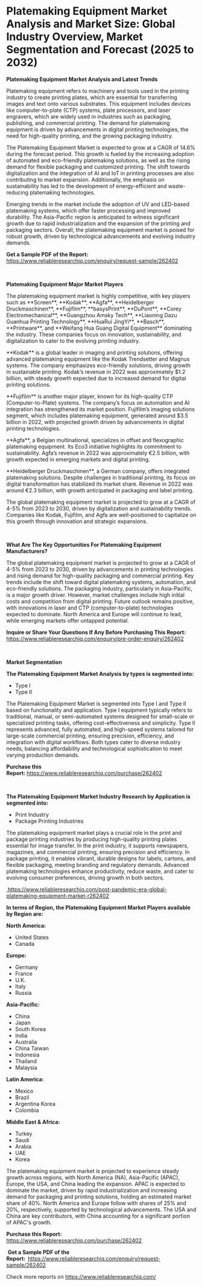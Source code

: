 <p><h1>Platemaking Equipment Market Analysis and Market Size: Global Industry Overview, Market Segmentation and Forecast (2025 to 2032)</h1></p><p><strong>Platemaking Equipment Market Analysis and Latest Trends</strong></p>
<p><p>Platemaking equipment refers to machinery and tools used in the printing industry to create printing plates, which are essential for transferring images and text onto various substrates. This equipment includes devices like computer-to-plate (CTP) systems, plate processors, and laser engravers, which are widely used in industries such as packaging, publishing, and commercial printing. The demand for platemaking equipment is driven by advancements in digital printing technologies, the need for high-quality printing, and the growing packaging industry.</p><p>The Platemaking Equipment Market is expected to grow at a CAGR of 14.6% during the forecast period. This growth is fueled by the increasing adoption of automated and eco-friendly platemaking solutions, as well as the rising demand for flexible packaging and customized printing. The shift towards digitalization and the integration of AI and IoT in printing processes are also contributing to market expansion. Additionally, the emphasis on sustainability has led to the development of energy-efficient and waste-reducing platemaking technologies.</p><p>Emerging trends in the market include the adoption of UV and LED-based platemaking systems, which offer faster processing and improved durability. The Asia-Pacific region is anticipated to witness significant growth due to rapid industrialization and the expansion of the printing and packaging sectors. Overall, the platemaking equipment market is poised for robust growth, driven by technological advancements and evolving industry demands.</p></p>
<p><strong>Get a Sample PDF of the Report:&nbsp;</strong> <a href="https://www.reliableresearchiq.com/enquiry/request-sample/262402?utm_campaign=1129&utm_medium=2&utm_source=Github&utm_content=ia&utm_term=21012025&utm_id=platemaking-equipment">https://www.reliableresearchiq.com/enquiry/request-sample/262402</a></p>
<p>&nbsp;</p>
<p><strong>Platemaking Equipment Major Market Players</strong></p>
<p><p>The platemaking equipment market is highly competitive, with key players such as **Screen**, **Kodak**, **Agfa**, **Heidelberger Druckmaschinen**, **Fujifilm**, **basysPrint**, **DuPont**, **Corey Electromechanical**, **Guangzhou Amsky Tech**, **Liaoning Dazu Guanhua Printing Technology**, **HuaRui JingYi**, **Basch**, **Printware**, and **Weifang Hua Guang Digital Equipment** dominating the industry. These companies focus on innovation, sustainability, and digitalization to cater to the evolving printing industry.</p><p>**Kodak** is a global leader in imaging and printing solutions, offering advanced platemaking equipment like the Kodak Trendsetter and Magnus systems. The company emphasizes eco-friendly solutions, driving growth in sustainable printing. Kodak’s revenue in 2022 was approximately $1.2 billion, with steady growth expected due to increased demand for digital printing solutions.</p><p>**Fujifilm** is another major player, known for its high-quality CTP (Computer-to-Plate) systems. The company’s focus on automation and AI integration has strengthened its market position. Fujifilm’s imaging solutions segment, which includes platemaking equipment, generated around $3.5 billion in 2022, with projected growth driven by advancements in digital printing technologies.</p><p>**Agfa**, a Belgian multinational, specializes in offset and flexographic platemaking equipment. Its Eco3 initiative highlights its commitment to sustainability. Agfa’s revenue in 2022 was approximately €2.5 billion, with growth expected in emerging markets and digital printing.</p><p>**Heidelberger Druckmaschinen**, a German company, offers integrated platemaking solutions. Despite challenges in traditional printing, its focus on digital transformation has stabilized its market share. Revenue in 2022 was around €2.3 billion, with growth anticipated in packaging and label printing.</p><p>The global platemaking equipment market is projected to grow at a CAGR of 4-5% from 2023 to 2030, driven by digitalization and sustainability trends. Companies like Kodak, Fujifilm, and Agfa are well-positioned to capitalize on this growth through innovation and strategic expansions.</p></p>
<p>&nbsp;</p>
<p><strong>What Are The Key Opportunities For Platemaking Equipment Manufacturers?</strong></p>
<p><p>The global platemaking equipment market is projected to grow at a CAGR of 4-5% from 2023 to 2030, driven by advancements in printing technologies and rising demand for high-quality packaging and commercial printing. Key trends include the shift toward digital platemaking systems, automation, and eco-friendly solutions. The packaging industry, particularly in Asia-Pacific, is a major growth driver. However, market challenges include high initial costs and competition from digital printing. Future outlook remains positive, with innovations in laser and CTP (computer-to-plate) technologies expected to dominate. North America and Europe will continue to lead, while emerging markets offer untapped potential.</p></p>
<p><strong>Inquire or Share Your Questions If Any Before Purchasing This Report:</strong> <a href="https://www.reliableresearchiq.com/enquiry/pre-order-enquiry/262402?utm_campaign=1129&utm_medium=2&utm_source=Github&utm_content=ia&utm_term=21012025&utm_id=platemaking-equipment">https://www.reliableresearchiq.com/enquiry/pre-order-enquiry/262402</a></p>
<p>&nbsp;</p>
<p><strong>Market Segmentation</strong></p>
<p><strong>The Platemaking Equipment Market Analysis by types is segmented into:</strong></p>
<p><ul><li>Type I</li><li>Type II</li></ul></p>
<p><p>The Platemaking Equipment Market is segmented into Type I and Type II based on functionality and application. Type I equipment typically refers to traditional, manual, or semi-automated systems designed for small-scale or specialized printing tasks, offering cost-effectiveness and simplicity. Type II represents advanced, fully automated, and high-speed systems tailored for large-scale commercial printing, ensuring precision, efficiency, and integration with digital workflows. Both types cater to diverse industry needs, balancing affordability and technological sophistication to meet varying production demands.</p></p>
<p><strong>Purchase this Report:&nbsp;</strong><a href="https://www.reliableresearchiq.com/purchase/262402?utm_campaign=1129&utm_medium=2&utm_source=Github&utm_content=ia&utm_term=21012025&utm_id=platemaking-equipment">https://www.reliableresearchiq.com/purchase/262402</a></p>
<p>&nbsp;</p>
<p><strong>The Platemaking Equipment Market Industry Research by Application is segmented into:</strong></p>
<p><ul><li>Print Industry</li><li>Package Printing Industries</li></ul></p>
<p><p>The platemaking equipment market plays a crucial role in the print and package printing industries by producing high-quality printing plates essential for image transfer. In the print industry, it supports newspapers, magazines, and commercial printing, ensuring precision and efficiency. In package printing, it enables vibrant, durable designs for labels, cartons, and flexible packaging, meeting branding and regulatory demands. Advanced platemaking technologies enhance productivity, reduce waste, and cater to evolving consumer preferences, driving growth in both sectors.</p></p>
<p><a href="https://www.reliableresearchiq.com/post-pandemic-era-global-platemaking-equipment-market-r262402?utm_campaign=1129&utm_medium=2&utm_source=Github&utm_content=ia&utm_term=21012025&utm_id=platemaking-equipment">&nbsp;https://www.reliableresearchiq.com/post-pandemic-era-global-platemaking-equipment-market-r262402</a></p>
<p><strong>In terms of Region, the Platemaking Equipment Market Players available by Region are:</strong></p>
<p>
    <p> <strong> North America: </strong>
        <ul>
            <li>United States</li>
            <li>Canada</li>
        </ul>
        </p> 
    <p> <strong> Europe: </strong>
        <ul>
            <li>Germany</li>
            <li>France</li>
            <li>U.K.</li>
            <li>Italy</li>
            <li>Russia</li>
        </ul>
        </p> 
    <p> <strong> Asia-Pacific: </strong>
        <ul>
            <li>China</li>
            <li>Japan</li>
            <li>South Korea</li>
            <li>India</li>
            <li>Australia</li>
            <li>China Taiwan</li>
            <li>Indonesia</li>
            <li>Thailand</li>
            <li>Malaysia</li>
        </ul>
        </p> 
    <p> <strong> Latin America: </strong>
        <ul>
            <li>Mexico</li>
            <li>Brazil</li>
            <li>Argentina Korea</li>
            <li>Colombia</li>
        </ul>
        </p> 
    <p> <strong> Middle East & Africa: </strong>
        <ul>
            <li>Turkey</li>
            <li>Saudi</li>
            <li>Arabia</li>
            <li>UAE</li>
            <li>Korea</li>
        </ul>
    </p>
    </p>
<p><p>The platemaking equipment market is projected to experience steady growth across regions, with North America (NA), Asia-Pacific (APAC), Europe, the USA, and China leading the expansion. APAC is expected to dominate the market, driven by rapid industrialization and increasing demand for packaging and printing solutions, holding an estimated market share of 40%. North America and Europe follow with shares of 25% and 20%, respectively, supported by technological advancements. The USA and China are key contributors, with China accounting for a significant portion of APAC's growth.</p></p>
<p><strong>Purchase this Report: </strong><a href="https://www.reliableresearchiq.com/purchase/262402?utm_campaign=1129&utm_medium=2&utm_source=Github&utm_content=ia&utm_term=21012025&utm_id=platemaking-equipment">https://www.reliableresearchiq.com/purchase/262402</a></p>
<p>&nbsp;<strong>Get a Sample PDF of the Report:&nbsp;&nbsp;</strong><a href="https://www.reliableresearchiq.com/enquiry/request-sample/262402?utm_campaign=1129&utm_medium=2&utm_source=Github&utm_content=ia&utm_term=21012025&utm_id=platemaking-equipment">https://www.reliableresearchiq.com/enquiry/request-sample/262402</a></p>
<p><strong></strong></p>
<p>Check more reports on <a href="https://www.reliableresearchiq.com/?utm_campaign=1129&utm_medium=2&utm_source=Github&utm_content=ia&utm_term=21012025&utm_id=platemaking-equipment">https://www.reliableresearchiq.com/</a></p>